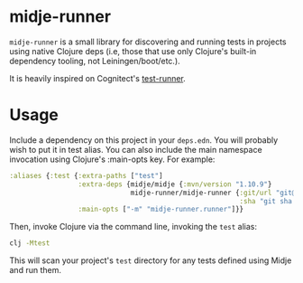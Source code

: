 # midje-runner

`midje-runner` is a small library for discovering and running tests in projects using native Clojure deps (i.e, those that use only Clojure's built-in dependency tooling, not Leiningen/boot/etc.).

It is heavily inspired on Cognitect's [test-runner](https://github.com/cognitect-labs/test-runner).

# Usage

Include a dependency on this project in your `deps.edn`. You will probably wish to put it in test alias. You can also include the main namespace invocation using Clojure's :main-opts key. For example:

```clojure
:aliases {:test {:extra-paths ["test"]
                 :extra-deps {midje/midje {:mvn/version "1.10.9"}
                              midje-runner/midje-runner {:git/url "git@github.com:wedesoft/midje-runner"
                                                         :sha "git sha from master"}}
                 :main-opts ["-m" "midje-runner.runner"]}}
```

Then, invoke Clojure via the command line, invoking the `test` alias:

```bash
clj -Mtest
```

This will scan your project's `test` directory for any tests defined
using Midje and run them.
